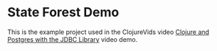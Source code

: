 # State Forest Demo

This is the example project used in the ClojureVids video [Clojure and Postgres with the JDBC Library]() video demo.

